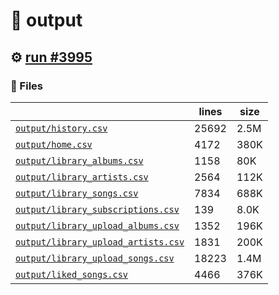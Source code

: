# 📝  output 

## ⚙️ [run #3995](https://github.com/jwenerd/ytm-dl/actions/runs/14537572228)

### 📁 Files

|                                                                         |lines|size|
|-------------------------------------------------------------------------|-----|----|
|[`output/history.csv` ](output/history.csv)                              |25692|2.5M|
|[`output/home.csv` ](output/home.csv)                                    |4172 |380K|
|[`output/library_albums.csv` ](output/library_albums.csv)                |1158 |80K |
|[`output/library_artists.csv` ](output/library_artists.csv)              |2564 |112K|
|[`output/library_songs.csv` ](output/library_songs.csv)                  |7834 |688K|
|[`output/library_subscriptions.csv` ](output/library_subscriptions.csv)  |139  |8.0K|
|[`output/library_upload_albums.csv` ](output/library_upload_albums.csv)  |1352 |196K|
|[`output/library_upload_artists.csv` ](output/library_upload_artists.csv)|1831 |200K|
|[`output/library_upload_songs.csv` ](output/library_upload_songs.csv)    |18223|1.4M|
|[`output/liked_songs.csv` ](output/liked_songs.csv)                      |4466 |376K|